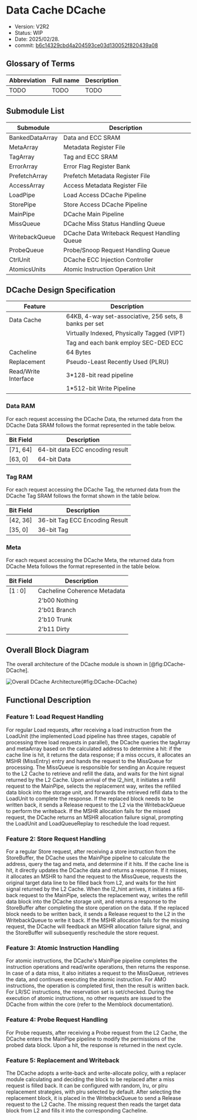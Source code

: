 # Data Cache DCache

<!-- TODO: 填写版本信息 -->

- Version: V2R2
- Status: WIP
- Date: 2025/02/28.
  <!-- TODO: 填写 commit -->
- commit:
  [b6c14329cbd4a204593ce03d130052f820439a08](https://github.com/OpenXiangShan/XiangShan/tree/b6c14329cbd4a204593ce03d130052f820439a08)

## Glossary of Terms

| Abbreviation | Full name | Description |
| ------------ | --------- | ----------- |
| TODO         | TODO      | TODO        |

## Submodule List

| Submodule       | Description                                  |
| --------------- | -------------------------------------------- |
| BankedDataArray | Data and ECC SRAM                            |
| MetaArray       | Metadata Register File                       |
| TagArray        | Tag and ECC SRAM                             |
| ErrorArray      | Error Flag Register Bank                     |
| PrefetchArray   | Prefetch Metadata Register File              |
| AccessArray     | Access Metadata Register File                |
| LoadPipe        | Load Access DCache Pipeline                  |
| StorePipe       | Store Access DCache Pipeline                 |
| MainPipe        | DCache Main Pipeline                         |
| MissQueue       | DCache Miss Status Handling Queue            |
| WritebackQueue  | DCache Data Writeback Request Handling Queue |
| ProbeQueue      | Probe/Snoop Request Handling Queue           |
| CtrlUnit        | DCache ECC Injection Controller              |
| AtomicsUnits    | Atomic Instruction Operation Unit            |

## DCache Design Specification

| Feature              | Description                                            |
| -------------------- | ------------------------------------------------------ |
| Data Cache           | 64KB, 4-way set-associative, 256 sets, 8 banks per set |
|                      | Virtually Indexed, Physically Tagged (VIPT)            |
|                      | Tag and each bank employ SEC-DED ECC                   |
| Cacheline            | 64 Bytes                                               |
| Replacement          | Pseudo-Least Recently Used (PLRU)                      |
| Read/Write Interface | 3*128-bit read pipeline                                |
|                      | 1*512-bit Write Pipeline                               |

### Data RAM

For each request accessing the DCache Data, the returned data from the DCache
Data SRAM follows the format represented in the table below.

| Bit Field | Description                     |
| --------- | ------------------------------- |
| [71, 64]  | 64-bit data ECC encoding result |
| [63, 0]   | 64-bit Data                     |

### Tag RAM

For each request accessing the DCache Tag, the returned data from the DCache Tag
SRAM follows the format shown in the table below.

| Bit Field | Description                    |
| --------- | ------------------------------ |
| [42, 36]  | 36-bit Tag ECC Encoding Result |
| [35, 0]   | 36-bit Tag                     |

### Meta

For each request accessing the DCache Meta, the returned data from DCache Meta
follows the format represented in the table below.

| Bit Field | Description                  |
| --------- | ---------------------------- |
| [1 : 0]   | Cacheline Coherence Metadata |
|           | 2'b00 Nothing                |
|           | 2'b01 Branch                 |
|           | 2'b10 Trunk                  |
|           | 2'b11 Dirty                  |

## Overall Block Diagram

The overall architecture of the DCache module is shown in [@fig:DCache-DCache].

![Overall DCache Architecture](./figure/DCache-DCache.svg){#fig:DCache-DCache}

## Functional Description
### Feature 1: Load Request Handling

For regular Load requests, after receiving a load instruction from the LoadUnit
(the implemented Load pipeline has three stages, capable of processing three
load requests in parallel), the DCache queries the tagArray and metaArray based
on the calculated address to determine a hit: if the cache line is hit, it
returns the data response; if a miss occurs, it allocates an MSHR (MissEntry)
entry and hands the request to the MissQueue for processing. The MissQueue is
responsible for sending an Acquire request to the L2 Cache to retrieve and
refill the data, and waits for the hint signal returned by the L2 Cache. Upon
arrival of the l2_hint, it initiates a refill request to the MainPipe, selects
the replacement way, writes the refilled data block into the storage unit, and
forwards the retrieved refill data to the LoadUnit to complete the response. If
the replaced block needs to be written back, it sends a Release request to the
L2 via the WritebackQueue to perform the writeback. If the MSHR allocation fails
for the missed request, the DCache returns an MSHR allocation failure signal,
prompting the LoadUnit and LoadQueueReplay to reschedule the load request.

### Feature 2: Store Request Handling

For a regular Store request, after receiving a store instruction from the
StoreBuffer, the DCache uses the MainPipe pipeline to calculate the address,
query the tag and meta, and determine if it hits. If the cache line is hit, it
directly updates the DCache data and returns a response. If it misses, it
allocates an MSHR to hand the request to the MissQueue, requests the original
target data line to be filled back from L2, and waits for the hint signal
returned by the L2 Cache. When the l2_hint arrives, it initiates a fill-back
request to the MainPipe, selects the replacement way, writes the refill data
block into the DCache storage unit, and returns a response to the StoreBuffer
after completing the store operation on the data. If the replaced block needs to
be written back, it sends a Release request to the L2 in the WritebackQueue to
write it back. If the MSHR allocation fails for the missing request, the DCache
will feedback an MSHR allocation failure signal, and the StoreBuffer will
subsequently reschedule the store request.

### Feature 3: Atomic Instruction Handling

For atomic instructions, the DCache's MainPipe pipeline completes the
instruction operations and read/write operations, then returns the response. In
case of a data miss, it also initiates a request to the MissQueue, retrieves the
data, and continues executing the atomic instruction. For AMO instructions, the
operation is completed first, then the result is written back. For LR/SC
instructions, the reservation set is set/checked. During the execution of atomic
instructions, no other requests are issued to the DCache from within the core
(refer to the Memblock documentation).

### Feature 4: Probe Request Handling

For Probe requests, after receiving a Probe request from the L2 Cache, the
DCache enters the MainPipe pipeline to modify the permissions of the probed data
block. Upon a hit, the response is returned in the next cycle.

### Feature 5: Replacement and Writeback

The DCache adopts a write-back and write-allocate policy, with a replacer module
calculating and deciding the block to be replaced after a miss request is filled
back. It can be configured with random, lru, or plru replacement strategies,
with plru selected by default. After selecting the replacement block, it is
placed in the WritebackQueue to send a Release request to the L2 Cache. The
missing request then reads the target data block from L2 and fills it into the
corresponding Cacheline.
